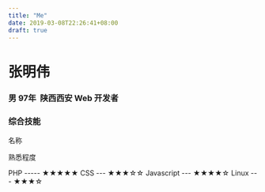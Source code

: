 ```yaml
---
title: "Me"
date: 2019-03-08T22:26:41+08:00
draft: true
---
```


张明伟
===
### 男 97年  陕西西安 Web 开发者
### 综合技能

名称

熟悉程度

PHP ----- ★★★★★
CSS --- ★★★☆☆
Javascript --- ★★★★☆
Linux --- ★★★☆
